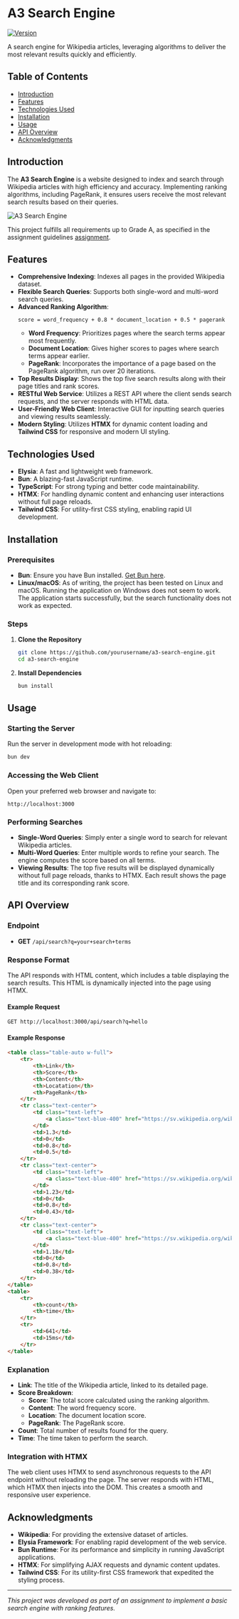 # A3 Search Engine

[![Version](https://img.shields.io/badge/version-1.0.50-blue.svg)](https://semver.org/)

A search engine for Wikipedia articles, leveraging algorithms to deliver the most relevant results quickly and efficiently.

## Table of Contents

- [Introduction](#introduction)
- [Features](#features)
- [Technologies Used](#technologies-used)
- [Installation](#installation)
- [Usage](#usage)
- [API Overview](#api-overview)
- [Acknowledgments](#acknowledgments)

## Introduction

The **A3 Search Engine** is a website designed to index and search through Wikipedia articles with high efficiency and accuracy. Implementing ranking algorithms, including PageRank, it ensures users receive the most relevant search results based on their queries.

![A3 Search Engine](./.readme\animation.gif)

This project fulfills all requirements up to Grade A, as specified in the assignment guidelines [assignment](https://coursepress.lnu.se/courses/web-intelligence/assignments/a3).

## Features

- **Comprehensive Indexing**: Indexes all pages in the provided Wikipedia dataset.
- **Flexible Search Queries**: Supports both single-word and multi-word search queries.
- **Advanced Ranking Algorithm**:
  ```
  score = word_frequency + 0.8 * document_location + 0.5 * pagerank
  ```
  - **Word Frequency**: Prioritizes pages where the search terms appear most frequently.
  - **Document Location**: Gives higher scores to pages where search terms appear earlier.
  - **PageRank**: Incorporates the importance of a page based on the PageRank algorithm, run over 20 iterations.
- **Top Results Display**: Shows the top five search results along with their page titles and rank scores.
- **RESTful Web Service**: Utilizes a REST API where the client sends search requests, and the server responds with HTML data.
- **User-Friendly Web Client**: Interactive GUI for inputting search queries and viewing results seamlessly.
- **Modern Styling**: Utilizes **HTMX** for dynamic content loading and **Tailwind CSS** for responsive and modern UI styling.

## Technologies Used

- **Elysia**: A fast and lightweight web framework.
- **Bun**: A blazing-fast JavaScript runtime.
- **TypeScript**: For strong typing and better code maintainability.
- **HTMX**: For handling dynamic content and enhancing user interactions without full page reloads.
- **Tailwind CSS**: For utility-first CSS styling, enabling rapid UI development.

## Installation

### Prerequisites

- **Bun**: Ensure you have Bun installed. [Get Bun here](https://bun.sh/).
- **Linux/macOS**: As of writing, the project has been tested on Linux and macOS. Running the application on Windows does not seem to work. The application starts successfully, but the search functionality does not work as expected.

### Steps

1. **Clone the Repository**
   ```bash
   git clone https://github.com/yourusername/a3-search-engine.git
   cd a3-search-engine
   ```

2. **Install Dependencies**
   ```bash
   bun install
   ```

## Usage

### Starting the Server

Run the server in development mode with hot reloading:

```bash
bun dev
```

### Accessing the Web Client

Open your preferred web browser and navigate to:

```
http://localhost:3000
```

### Performing Searches

- **Single-Word Queries**: Simply enter a single word to search for relevant Wikipedia articles.
- **Multi-Word Queries**: Enter multiple words to refine your search. The engine computes the score based on all terms.
- **Viewing Results**: The top five results will be displayed dynamically without full page reloads, thanks to HTMX. Each result shows the page title and its corresponding rank score.

## API Overview

### Endpoint

- **GET** `/api/search?q=your+search+terms`

### Response Format

The API responds with HTML content, which includes a table displaying the search results. This HTML is dynamically injected into the page using HTMX.

#### Example Request

```http
GET http://localhost:3000/api/search?q=hello
```

#### Example Response

```html
<table class="table-auto w-full">
    <tr>
        <th>Link</th>
        <th>Score</th>
        <th>Content</th>
        <th>Locatation</th>
        <th>PageRank</th>
    </tr>
    <tr class="text-center">
        <td class="text-left">
            <a class="text-blue-400" href="https://sv.wikipedia.org/wiki/International_Standard_Book_Number">International_Standard_Book_Number</a>
        </td>
        <td>1.3</td>
        <td>0</td>
        <td>0.8</td>
        <td>0.5</td>
    </tr>
    <tr class="text-center">
        <td class="text-left">
            <a class="text-blue-400" href="https://sv.wikipedia.org/wiki/Software_engineering">Software_engineering</a>
        </td>
        <td>1.23</td>
        <td>0</td>
        <td>0.8</td>
        <td>0.43</td>
    </tr>
    <tr class="text-center">
        <td class="text-left">
            <a class="text-blue-400" href="https://sv.wikipedia.org/wiki/Computer_science">Computer_science</a>
        </td>
        <td>1.18</td>
        <td>0</td>
        <td>0.8</td>
        <td>0.38</td>
    </tr>
</table>
<table>
    <tr>
        <th>count</th>
        <th>time</th>
    </tr>
    <tr>
        <td>641</td>
        <td>15ms</td>
    </tr>
</table>
```

### Explanation

- **Link**: The title of the Wikipedia article, linked to its detailed page.
- **Score Breakdown**:
  - **Score**: The total score calculated using the ranking algorithm.
  - **Content**: The word frequency score.
  - **Location**: The document location score.
  - **PageRank**: The PageRank score.
- **Count**: Total number of results found for the query.
- **Time**: The time taken to perform the search.

### Integration with HTMX

The web client uses HTMX to send asynchronous requests to the API endpoint without reloading the page. The server responds with HTML, which HTMX then injects into the DOM. This creates a smooth and responsive user experience.

## Acknowledgments

- **Wikipedia**: For providing the extensive dataset of articles.
- **Elysia Framework**: For enabling rapid development of the web service.
- **Bun Runtime**: For its performance and simplicity in running JavaScript applications.
- **HTMX**: For simplifying AJAX requests and dynamic content updates.
- **Tailwind CSS**: For its utility-first CSS framework that expedited the styling process.

---

*This project was developed as part of an assignment to implement a basic search engine with ranking features.*